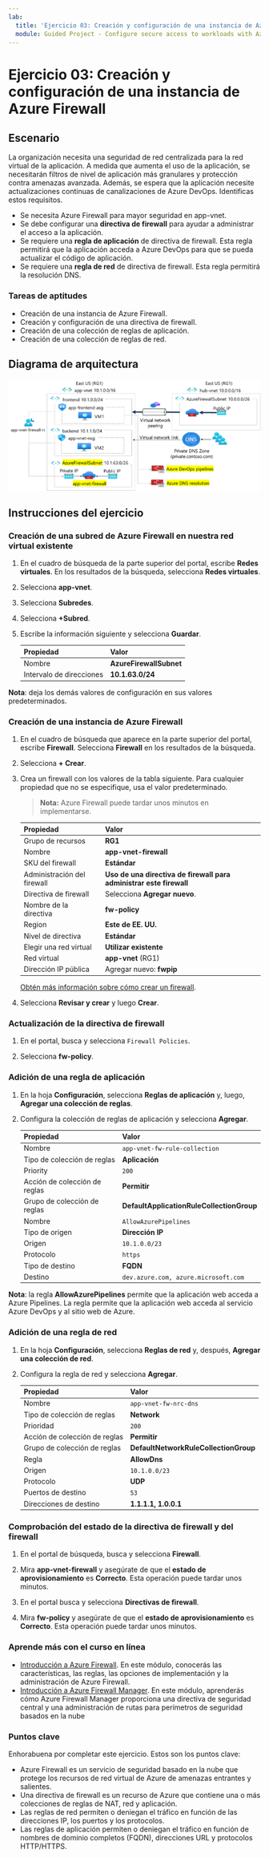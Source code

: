 ```yaml
---
lab:
  title: 'Ejercicio 03: Creación y configuración de una instancia de Azure Firewall'
  module: Guided Project - Configure secure access to workloads with Azure virtual networking services
---
```


# Ejercicio 03: Creación y configuración de una instancia de Azure Firewall

## Escenario

La organización necesita una seguridad de red centralizada para la red virtual de la aplicación. A medida que aumenta el uso de la aplicación, se necesitarán filtros de nivel de aplicación más granulares y protección contra amenazas avanzada. Además, se espera que la aplicación necesite actualizaciones continuas de canalizaciones de Azure DevOps. Identificas estos requisitos.
+ Se necesita Azure Firewall para mayor seguridad en app-vnet. 
+ Se debe configurar una **directiva de firewall** para ayudar a administrar el acceso a la aplicación. 
+ Se requiere una **regla de aplicación** de directiva de firewall. Esta regla permitirá que la aplicación acceda a Azure DevOps para que se pueda actualizar el código de aplicación. 
+ Se requiere una **regla de red** de directiva de firewall. Esta regla permitirá la resolución DNS. 

### Tareas de aptitudes

+ Creación de una instancia de Azure Firewall.
+ Creación y configuración de una directiva de firewall.
+ Creación de una colección de reglas de aplicación.
+ Creación de una colección de reglas de red.

## Diagrama de arquitectura

![Diagrama en el que se muestra una red virtual con un firewall y una tabla de rutas.](../Media/task-3.png)


  
## Instrucciones del ejercicio

### Creación de una subred de Azure Firewall en nuestra red virtual existente

1. En el cuadro de búsqueda de la parte superior del portal, escribe **Redes virtuales**. En los resultados de la búsqueda, selecciona **Redes virtuales**.

1. Selecciona **app-vnet**.

1. Selecciona **Subredes**.

1. Selecciona **+Subred**.

1. Escribe la información siguiente y selecciona **Guardar**.

    | Propiedad      | Valor                   |
    | :------------ | :---------------------- |
    | Nombre          | **AzureFirewallSubnet** |
    | Intervalo de direcciones | **10.1.63.0/24**        |

**Nota**: deja los demás valores de configuración en sus valores predeterminados.

### Creación de una instancia de Azure Firewall

1. En el cuadro de búsqueda que aparece en la parte superior del portal, escribe **Firewall**. Selecciona **Firewall** en los resultados de la búsqueda.

1. Selecciona **+ Crear**.

1. Crea un firewall con los valores de la tabla siguiente. Para cualquier propiedad que no se especifique, usa el valor predeterminado.
    >**Nota:** Azure Firewall puede tardar unos minutos en implementarse.

    | Propiedad                 | Valor                                             |
    | :----------------------- | :------------------------------------------------ |
    | Grupo de recursos           | **RG1**                                           |
    | Nombre                     | **app-vnet-firewall**                             |
    | SKU del firewall             | **Estándar**                                      |
    | Administración del firewall      | **Uso de una directiva de firewall para administrar este firewall** |
    | Directiva de firewall          | Selecciona **Agregar nuevo**.                                |
    | Nombre de la directiva              | **fw-policy**                                     |
    | Region                   | **Este de EE. UU.**                                       |
    | Nivel de directiva              | **Estándar**                                      |
    | Elegir una red virtual | **Utilizar existente**                                  |
    | Red virtual          | **app-vnet** (RG1)                                |
    | Dirección IP pública        | Agregar nuevo: **fwpip**                                |

    [Obtén más información sobre cómo crear un firewall](https://docs.microsoft.com/azure/firewall/tutorial-firewall-deploy-portal).

1. Selecciona **Revisar y crear** y luego **Crear**.

### Actualización de la directiva de firewall

1. En el portal, busca y selecciona `Firewall Policies`. 

1. Selecciona **fw-policy**.

### Adición de una regla de aplicación

1. En la hoja **Configuración**, selecciona **Reglas de aplicación** y, luego, **Agregar una colección de reglas**.

1. Configura la colección de reglas de aplicación y selecciona **Agregar**. 

    | Propiedad               | Valor                                     |
    | :--------------------- | :---------------------------------------- |
    | Nombre                   | `app-vnet-fw-rule-collection`         |
    | Tipo de colección de reglas   | **Aplicación**                           |
    | Priority               | `200`                                   |
    | Acción de colección de reglas | **Permitir**                                 |
    | Grupo de colección de reglas  | **DefaultApplicationRuleCollectionGroup** |
    | Nombre             | `AllowAzurePipelines`                |
    | Tipo de origen      | **Dirección IP**                         |
    | Origen           | `10.1.0.0/23`                       |
    | Protocolo         | `https`                             |
    | Tipo de destino | **FQDN**                                  |
    | Destino      | `dev.azure.com, azure.microsoft.com` |

**Nota**: la regla **AllowAzurePipelines** permite que la aplicación web acceda a Azure Pipelines. La regla permite que la aplicación web acceda al servicio Azure DevOps y al sitio web de Azure.

### Adición de una regla de red

1. En la hoja **Configuración**, selecciona **Reglas de red** y, después, **Agregar una colección de red**.

1. Configura la regla de red y selecciona **Agregar**.  

    | Propiedad               | Valor                                 |
    | :--------------------- | :------------------------------------ |
    | Nombre                   | `app-vnet-fw-nrc-dns`               |
    | Tipo de colección de reglas   | **Network**                           |
    | Prioridad               | `200`                        |
    | Acción de colección de reglas | **Permitir**                             |
    | Grupo de colección de reglas  | **DefaultNetworkRuleCollectionGroup** |
    | Regla                  | **AllowDns**         |
    | Origen                | `10.1.0.0/23`      |
    | Protocolo              | **UDP**              |
    | Puertos de destino     | `53`               |
    | Direcciones de destino | **1.1.1.1, 1.0.0.1** |

### Comprobación del estado de la directiva de firewall y del firewall

1. En el portal de búsqueda, busca y selecciona **Firewall**. 

1. Mira **app-vnet-firewall** y asegúrate de que el **estado de aprovisionamiento** es **Correcto**. Esta operación puede tardar unos minutos. 

1. En el portal busca y selecciona **Directivas de firewall**.

1. Mira **fw-policy** y asegúrate de que el **estado de aprovisionamiento** es **Correcto**. Esta operación puede tardar unos minutos.

### Aprende más con el curso en línea

+ [Introducción a Azure Firewall](https://learn.microsoft.com/training/modules/introduction-azure-firewall/). En este módulo, conocerás las características, las reglas, las opciones de implementación y la administración de Azure Firewall.
+ [Introducción a Azure Firewall Manager](https://learn.microsoft.com/training/modules/intro-to-azure-firewall-manager/). En este módulo, aprenderás cómo Azure Firewall Manager proporciona una directiva de seguridad central y una administración de rutas para perímetros de seguridad basados en la nube

### Puntos clave

Enhorabuena por completar este ejercicio. Estos son los puntos clave:

+ Azure Firewall es un servicio de seguridad basado en la nube que protege los recursos de red virtual de Azure de amenazas entrantes y salientes.
+ Una directiva de firewall es un recurso de Azure que contiene una o más colecciones de reglas de NAT, red y aplicación.
+ Las reglas de red permiten o deniegan el tráfico en función de las direcciones IP, los puertos y los protocolos.
+ Las reglas de aplicación permiten o deniegan el tráfico en función de nombres de dominio completos (FQDN), direcciones URL y protocolos HTTP/HTTPS.

